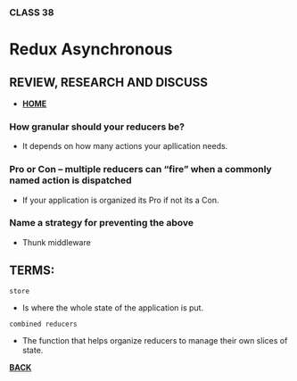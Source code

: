 ### CLASS 38


# Redux Asynchronous






## REVIEW, RESEARCH AND DISCUSS


- [**HOME**](https://seidomo.github.io/reading_notes/home)


### How granular should your reducers be?

- It depends on how many actions your apllication needs.


### Pro or Con – multiple reducers can “fire” when a commonly named action is dispatched

- If your application is organized its Pro  if not its a Con.


### Name a strategy for preventing the above

- Thunk middleware


## TERMS:


``` store ```

- Is where the whole state of the application is put.



``` combined reducers ```

- The function that helps organize reducers to manage their own slices of state.








[**BACK**](https://seidomo.github.io/reading_notes/home)